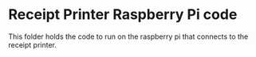 # Receipt Printer Raspberry Pi code

This folder holds the code to run on the raspberry pi that connects to the receipt printer.
